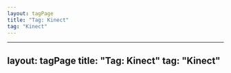 ```yaml
---
layout: tagPage
title: "Tag: Kinect"
tag: "Kinect"
---
```

---
layout: tagPage
title: "Tag: Kinect"
tag: "Kinect"
---
